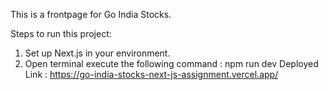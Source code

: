This is a frontpage for Go India Stocks.

Steps to run this project:
1. Set up Next.js in your environment.
2. Open terminal execute the following command :
         npm run dev
Deployed Link : https://go-india-stocks-next-js-assignment.vercel.app/
